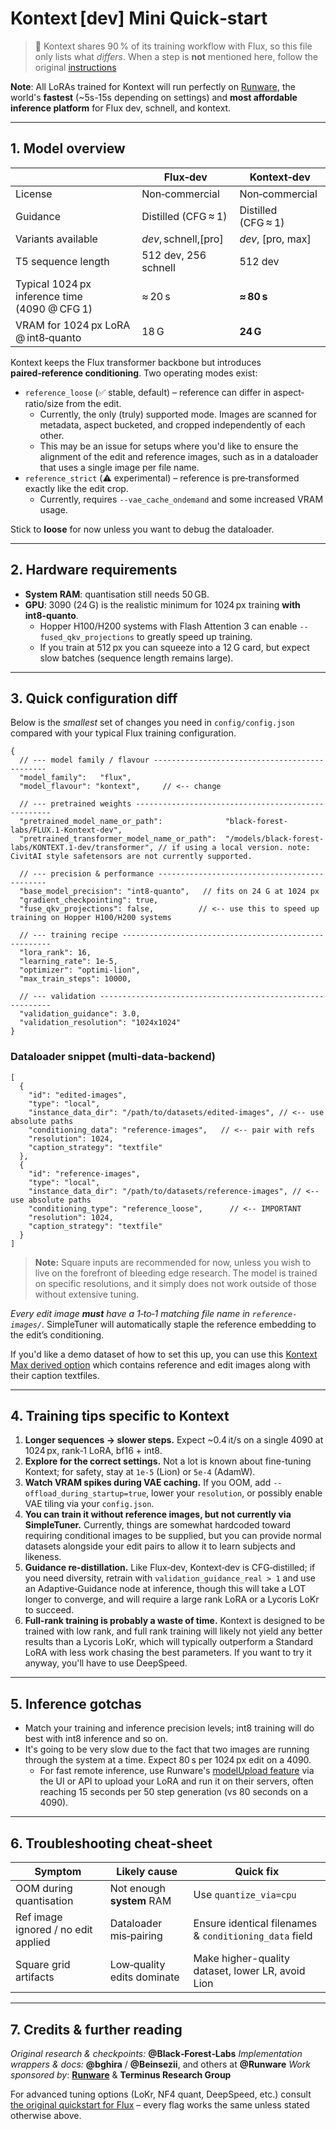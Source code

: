 # Kontext \[dev] Mini Quick‑start

> 📝  Kontext shares 90 % of its training workflow with Flux, so this file only lists what *differs*.  When a step is **not** mentioned here, follow the original [instructions](/documentation/quickstart/FLUX.md)

**Note**: All LoRAs trained for Kontext will run perfectly on [Runware](https://runware.ai), the world's **fastest** (~5s-15s depending on settings) and **most affordable inference platform** for Flux dev, schnell, and kontext.

---

## 1. Model overview

|                                                  | Flux‑dev               | Kontext‑dev                                 |
| ------------------------------------------------ | -------------------    | ------------------------------------------- |
| License                                          | Non‑commercial         | Non‑commercial                              |
| Guidance                                         | Distilled (CFG ≈ 1)     | Distilled (CFG ≈ 1)                         |
| Variants available                               | *dev*, schnell,\[pro]   | *dev*, \[pro, max]                          |
| T5 sequence length                               | 512 dev, 256 schnell   | 512 dev                                     |
| Typical 1024 px inference time<br>(4090 @ CFG 1)  | ≈ 20 s                  | **≈ 80 s**                                  |
| VRAM for 1024 px LoRA @ int8‑quanto               | 18 G                   | **24 G**                                    |

Kontext keeps the Flux transformer backbone but introduces **paired‑reference conditioning**.  Two operating modes exist:

* `reference_loose` (✅ stable, default) – reference can differ in aspect‐ratio/size from the edit.
  - Currently, the only (truly) supported mode. Images are scanned for metadata, aspect bucketed, and cropped independently of each other.
  - This may be an issue for setups where you'd like to ensure the alignment of the edit and reference images, such as in a dataloader that uses a single image per file name.
* `reference_strict` (⚠️ experimental) – reference is pre‑transformed exactly like the edit crop.
  - Currently, requires `--vae_cache_ondemand` and some increased VRAM usage.

Stick to **loose** for now unless you want to debug the dataloader.

---

## 2. Hardware requirements

* **System RAM**: quantisation still needs 50 GB.
* **GPU**: 3090 (24 G) is the realistic minimum for 1024 px training **with int8‑quanto**.
  * Hopper H100/H200 systems with Flash Attention 3 can enable `--fused_qkv_projections` to greatly speed up training.
  * If you train at 512 px you can squeeze into a 12 G card, but expect slow batches (sequence length remains large).


---

## 3. Quick configuration diff

Below is the *smallest* set of changes you need in `config/config.json` compared with your typical Flux training configuration.

```jsonc
{
  // --- model family / flavour ----------------------------------------------
  "model_family":   "flux",
  "model_flavour": "kontext",     // <‑‑ change

  // --- pretrained weights ---------------------------------------------------
  "pretrained_model_name_or_path":              "black-forest-labs/FLUX.1-Kontext-dev",
  "pretrained_transformer_model_name_or_path":  "/models/black-forest-labs/KONTEXT.1-dev/transformer", // if using a local version. note: CivitAI style safetensors are not currently supported.

  // --- precision & performance ---------------------------------------------
  "base_model_precision": "int8-quanto",   // fits on 24 G at 1024 px
  "gradient_checkpointing": true,
  "fuse_qkv_projections": false,          // <‑‑ use this to speed up training on Hopper H100/H200 systems

  // --- training recipe ------------------------------------------------------
  "lora_rank": 16,
  "learning_rate": 1e-5,
  "optimizer": "optimi-lion",
  "max_train_steps": 10000,

  // --- validation -----------------------------------------------------------
  "validation_guidance": 3.0,
  "validation_resolution": "1024x1024"
}
```

### Dataloader snippet (multi‑data‑backend)

```jsonc
[
  {
    "id": "edited-images",
    "type": "local",
    "instance_data_dir": "/path/to/datasets/edited-images", // <-- use absolute paths
    "conditioning_data": "reference-images",   // <‑‑ pair with refs
    "resolution": 1024,
    "caption_strategy": "textfile"
  },
  {
    "id": "reference-images",
    "type": "local",
    "instance_data_dir": "/path/to/datasets/reference-images", // <-- use absolute paths
    "conditioning_type": "reference_loose",      // <‑‑ IMPORTANT
    "resolution": 1024,
    "caption_strategy": "textfile"
  }
]
```

> **Note:** Square inputs are recommended for now, unless you wish to live on the forefront of bleeding edge research. The model is trained on specific resolutions, and it simply does not work outside of those without extensive tuning.

*Every edit image **must** have a 1‑to‑1 matching file name in `reference-images/`.*  SimpleTuner will automatically staple the reference embedding to the edit’s conditioning.

If you'd like a demo dataset of how to set this up, you can use this [Kontext Max derived option](https://huggingface.co/datasets/terminusresearch/KontextMax-Edit-smol) which contains reference and edit images along with their caption textfiles.

---

## 4. Training tips specific to Kontext

1. **Longer sequences → slower steps.**  Expect \~0.4 it/s on a single 4090 at 1024 px, rank‑1 LoRA, bf16 + int8.
2. **Explore for the correct settings.**  Not a lot is known about fine-tuning Kontext; for safety, stay at `1e‑5` (Lion) or `5e‑4` (AdamW).
3. **Watch VRAM spikes during VAE caching.**  If you OOM, add `--offload_during_startup=true`, lower your `resolution`, or possibly enable VAE tiling via your `config.json`.
4. **You can train it without reference images, but not currently via SimpleTuner.**  Currently, things are somewhat hardcoded toward requiring conditional images to be supplied, but you can provide normal datasets alongside your edit pairs to allow it to learn subjects and likeness.
5. **Guidance re‑distillation.**  Like Flux‑dev, Kontext‑dev is CFG‑distilled; if you need diversity, retrain with `validation_guidance_real > 1` and use an Adaptive‑Guidance node at inference, though this will take a LOT longer to converge, and will require a large rank LoRA or a Lycoris LoKr to succeed.
6. **Full-rank training is probably a waste of time.** Kontext is designed to be trained with low rank, and full rank training will likely not yield any better results than a Lycoris LoKr, which will typically outperform a Standard LoRA with less work chasing the best parameters.  If you want to try it anyway, you'll have to use DeepSpeed.

---

## 5. Inference gotchas

- Match your training and inference precision levels; int8 training will do best with int8 inference and so on.
- It's going to be very slow due to the fact that two images are running through the system at a time.  Expect 80 s per 1024 px edit on a 4090.
  - For fast remote inference, use Runware's [modelUpload feature](https://runware.ai/docs/en/image-inference/model-upload) via the UI or API to upload your LoRA and run it on their servers, often reaching 15 seconds per 50 step generation (vs 80 seconds on a 4090).

---

## 6. Troubleshooting cheat‑sheet

| Symptom                                 | Likely cause               | Quick fix                                              |
| --------------------------------------- | -------------------------- | ------------------------------------------------------ |
| OOM during quantisation                 | Not enough **system** RAM  | Use `quantize_via=cpu`                                 |
| Ref image ignored / no edit applied     | Dataloader mis‑pairing     | Ensure identical filenames & `conditioning_data` field |
| Square grid artifacts                   | Low‑quality edits dominate | Make higher-quality dataset, lower LR, avoid Lion      |

---

## 7. Credits & further reading

*Original research & checkpoints:* **@Black‑Forest‑Labs**
*Implementation wrappers & docs:* **@bghira** / **@Beinsezii**, and others at **@Runware**
*Work sponsored by*: **[Runware](https://runware.ai)** & **Terminus Research Group**

For advanced tuning options (LoKr, NF4 quant, DeepSpeed, etc.) consult [the original quickstart for Flux](/documentation/quickstart/FLUX.md) – every flag works the same unless stated otherwise above.
